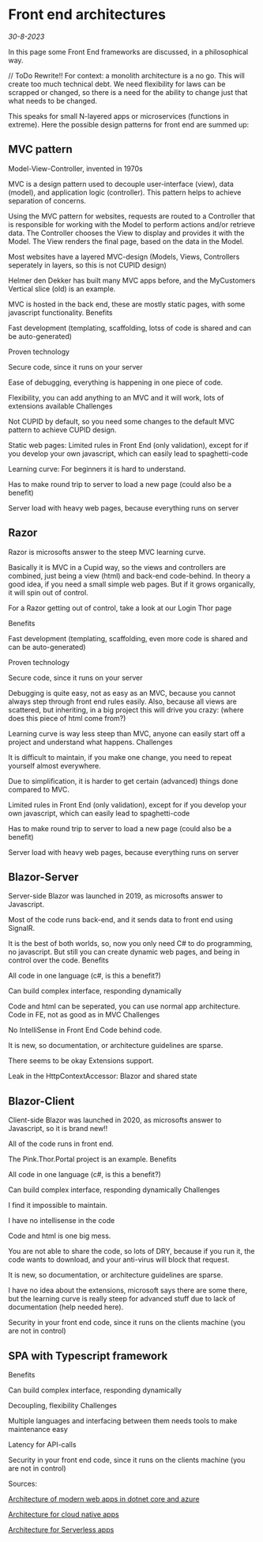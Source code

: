 # Front end architectures
*30-8-2023*

In this page some Front End frameworks are discussed, in a philosophical way.

// ToDo Rewrite!!
For context: a monolith architecture is a no go. This will create too much technical debt. We need flexibility for laws can be scrapped or changed, so there is a need for the ability to change just that what needs to be changed.

This speaks for small N-layered apps or microservices (functions in extreme). Here the possible design patterns for front end are summed up:

## MVC pattern

Model-View-Controller, invented in 1970s

MVC is a design pattern used to decouple user-interface (view), data (model), and application logic (controller). This pattern helps to achieve separation of concerns.

Using the MVC pattern for websites, requests are routed to a Controller that is responsible for working with the Model to perform actions and/or retrieve data. The Controller chooses the View to display and provides it with the Model. The View renders the final page, based on the data in the Model.

Most websites have a layered MVC-design (Models, Views, Controllers seperately in layers, so this is not CUPID design)

Helmer den Dekker has built many MVC apps before, and the MyCustomers Vertical slice (old) is an example.

MVC is hosted in the back end, these are mostly static pages, with some javascript functionality.
Benefits

Fast development (templating, scaffolding, lotss of code is shared and can be auto-generated)

Proven technology

Secure code, since it runs on your server

Ease of debugging, everything is happening in one piece of code.

Flexibility, you can add anything to an MVC and it will work, lots of extensions available
Challenges

Not CUPID by default, so you need some changes to the default MVC pattern to achieve CUPID design.

Static web pages: Limited rules in Front End (only validation), except for if you develop your own javascript, which can easily lead to spaghetti-code

Learning curve: For beginners it is hard to understand.

Has to make round trip to server to load a new page (could also be a benefit)

Server load with heavy web pages, because everything runs on server


## Razor

Razor is microsofts answer to the steep MVC learning curve.

Basically it is MVC in a Cupid way, so the views and controllers are combined, just being a view (html) and back-end code-behind. In theory a good idea, if you need a small simple web pages. But if it grows organically, it will spin out of control.

For a Razor getting out of control, take a look at our Login Thor page


Benefits

Fast development (templating, scaffolding, even more code is shared and can be auto-generated)

Proven technology

Secure code, since it runs on your server

Debugging is quite easy, not as easy as an MVC, because you cannot always step through front end rules easily. Also, because all views are scattered, but inheriting, in a big project this will drive you crazy: (where does this piece of html come from?)

Learning curve is way less steep than MVC, anyone can easily start off a project and understand what happens.
Challenges

It is difficult to maintain, if you make one change, you need to repeat yourself almost everywhere.

Due to simplification, it is harder to get certain (advanced) things done compared to MVC.

Limited rules in Front End (only validation), except for if you develop your own javascript, which can easily lead to spaghetti-code

Has to make round trip to server to load a new page (could also be a benefit)

Server load with heavy web pages, because everything runs on server


## Blazor-Server

Server-side Blazor was launched in 2019, as microsofts answer to Javascript.

Most of the code runs back-end, and it sends data to front end using SignalR.

It is the best of both worlds, so, now you only need C# to do programming, no javascript. But still you can create dynamic web pages, and being in control over the code.
Benefits

All code in one language (c#, is this a benefit?)

Can build complex interface, responding dynamically

Code and html can be seperated, you can use normal app architecture. Code in FE, not as good as in MVC
Challenges

No IntelliSense in Front End Code behind code.

It is new, so documentation, or architecture guidelines are sparse.

There seems to be okay Extensions support.

Leak in the HttpContextAccessor: Blazor and shared state


## Blazor-Client

Client-side Blazor was launched in 2020, as microsofts answer to Javascript, so it is brand new!!

All of the code runs in front end.

The Pink.Thor.Portal project is an example.
Benefits

All code in one language (c#, is this a benefit?)

Can build complex interface, responding dynamically
Challenges

I find it impossible to maintain.

I have no intellisense in the code

Code and html is one big mess.

You are not able to share the code, so lots of DRY, because if you run it, the code wants to download, and your anti-virus will block that request.

It is new, so documentation, or architecture guidelines are sparse.

I have no idea about the extensions, microsoft says there are some there, but the learning curve is really steep for advanced stuff due to lack of documentation (help needed here).

Security in your front end code, since it runs on the clients machine (you are not in control)


## SPA with Typescript framework
Benefits

Can build complex interface, responding dynamically

Decoupling, flexibility
Challenges

Multiple languages and interfacing between them needs tools to make maintenance easy

Latency for API-calls

Security in your front end code, since it runs on the clients machine (you are not in control)


Sources:

[Architecture of modern web apps in dotnet core and azure](https://docs.microsoft.com/en-us/dotnet/architecture/modern-web-apps-azure/)

[Architecture for cloud native apps](https://docs.microsoft.com/en-us/dotnet/architecture/cloud-native/)

[Architecture for Serverless apps](https://docs.microsoft.com/en-us/dotnet/architecture/serverless/)